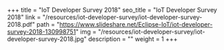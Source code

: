 +++
title = "IoT Developer Survey 2018"
seo_title = "IoT Developer Survey 2018"
link = "/resources/iot-developer-survey/iot-developer-survey-2018.pdf"
path = "https://www.slideshare.net/Eclipse-IoT/iot-developer-survey-2018-130998751"
img = "/resources/iot-developer-survey/iot-developer-survey-2018.jpg"
description = ""
weight = 1
+++